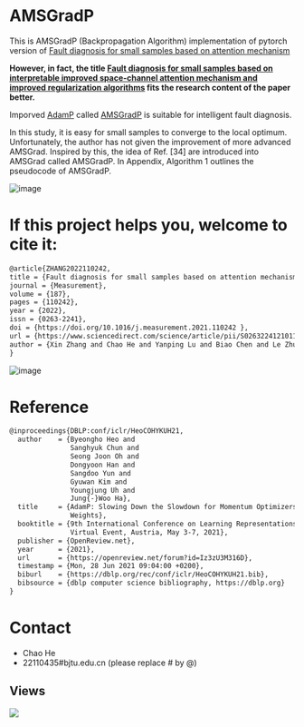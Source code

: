 # AMSGradP
This is AMSGradP (Backpropagation Algorithm) implementation of pytorch version of  [Fault diagnosis for small samples based on attention mechanism
](https://www.sciencedirect.com/science/article/pii/S0263224121011507)

**However, in fact, the title [Fault diagnosis for small samples based on interpretable improved space-channel attention mechanism and improved regularization algorithms](https://www.sciencedirect.com/science/article/pii/S0263224121011507) fits the research content of the paper better.**

Imporved [AdamP](https://openreview.net/forum?id=Iz3zU3M316D) called  [AMSGradP](https://www.sciencedirect.com/science/article/pii/S0263224121011507) is suitable for intelligent fault diagnosis.

In this study, it is easy for small samples to converge to the local optimum. Unfortunately, the author has not given the improvement of more advanced AMSGrad. Inspired by this, the idea of Ref. [34] are introduced into AMSGrad called AMSGradP. In Appendix, Algorithm 1 outlines the pseudocode of AMSGradP.

![image](https://user-images.githubusercontent.com/19371493/144706901-ce59398c-3b9d-4aee-b65e-69e94b0d6328.png)

# If this project helps you, welcome to cite it:
```html
@article{ZHANG2022110242,  
title = {Fault diagnosis for small samples based on attention mechanism},  
journal = {Measurement},  
volume = {187},  
pages = {110242},  
year = {2022},  
issn = {0263-2241},  
doi = {https://doi.org/10.1016/j.measurement.2021.110242 },  
url = {https://www.sciencedirect.com/science/article/pii/S0263224121011507},  
author = {Xin Zhang and Chao He and Yanping Lu and Biao Chen and Le Zhu and Li Zhang}  
}
```
![image](https://user-images.githubusercontent.com/19371493/144707296-2731c87b-8469-4e2e-b0da-fa5edaca72be.png)

# Reference

```html
@inproceedings{DBLP:conf/iclr/HeoCOHYKUH21,
  author    = {Byeongho Heo and
               Sanghyuk Chun and
               Seong Joon Oh and
               Dongyoon Han and
               Sangdoo Yun and
               Gyuwan Kim and
               Youngjung Uh and
               Jung{-}Woo Ha},
  title     = {AdamP: Slowing Down the Slowdown for Momentum Optimizers on Scale-invariant
               Weights},
  booktitle = {9th International Conference on Learning Representations, {ICLR} 2021,
               Virtual Event, Austria, May 3-7, 2021},
  publisher = {OpenReview.net},
  year      = {2021},
  url       = {https://openreview.net/forum?id=Iz3zU3M316D},
  timestamp = {Mon, 28 Jun 2021 09:04:00 +0200},
  biburl    = {https://dblp.org/rec/conf/iclr/HeoCOHYKUH21.bib},
  bibsource = {dblp computer science bibliography, https://dblp.org}
}
```

# Contact
- Chao He
- 22110435#bjtu.edu.cn   (please replace # by @)

## Views
![](http://profile-counter.glitch.me/liguge/count.svg)
